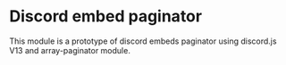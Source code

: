 # Discord embed paginator

This module is a prototype of discord embeds paginator using discord.js V13 and array-paginator module.
